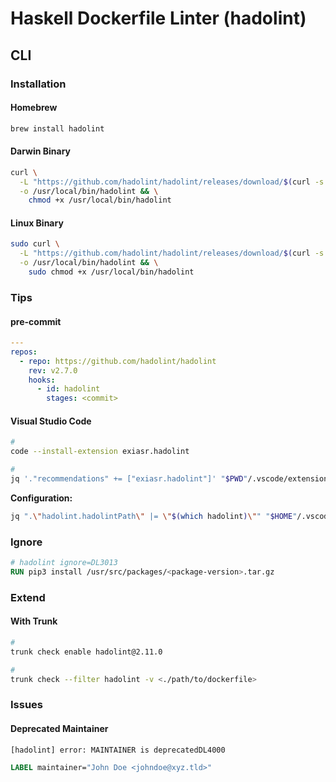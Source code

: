 # Haskell Dockerfile Linter (hadolint)

## CLI

### Installation

#### Homebrew

```sh
brew install hadolint
```

#### Darwin Binary

```sh
curl \
  -L "https://github.com/hadolint/hadolint/releases/download/$(curl -s https://api.github.com/repos/hadolint/hadolint/releases/latest | grep tag_name | cut -d '"' -f 4)/hadolint-Darwin-x86_64" \
  -o /usr/local/bin/hadolint && \
    chmod +x /usr/local/bin/hadolint
```

#### Linux Binary

```sh
sudo curl \
  -L "https://github.com/hadolint/hadolint/releases/download/$(curl -s https://api.github.com/repos/hadolint/hadolint/releases/latest | grep tag_name | cut -d '"' -f 4)/hadolint-Linux-x86_64" \
  -o /usr/local/bin/hadolint && \
    sudo chmod +x /usr/local/bin/hadolint
```

### Tips

#### pre-commit

```yml
---
repos:
  - repo: https://github.com/hadolint/hadolint
    rev: v2.7.0
    hooks:
      - id: hadolint
        stages: <commit>
```

#### Visual Studio Code

```sh
#
code --install-extension exiasr.hadolint

#
jq '."recommendations" += ["exiasr.hadolint"]' "$PWD"/.vscode/extensions.json | sponge "$PWD"/.vscode/extensions.json
```

**Configuration:**

```sh
jq ".\"hadolint.hadolintPath\" |= \"$(which hadolint)\"" "$HOME"/.vscode/settings.json | sponge "$HOME"/.vscode/settings.json
```

### Ignore

```Dockerfile
# hadolint ignore=DL3013
RUN pip3 install /usr/src/packages/<package-version>.tar.gz
```

### Extend

#### With Trunk

```sh
#
trunk check enable hadolint@2.11.0

#
trunk check --filter hadolint -v <./path/to/dockerfile>
```

### Issues

#### Deprecated Maintainer

```sh
[hadolint] error: MAINTAINER is deprecatedDL4000
```

```Dockerfile
LABEL maintainer="John Doe <johndoe@xyz.tld>"
```

<!--
if command -v docker >/dev/null; then
  npm run lint:docker
fi
-->
